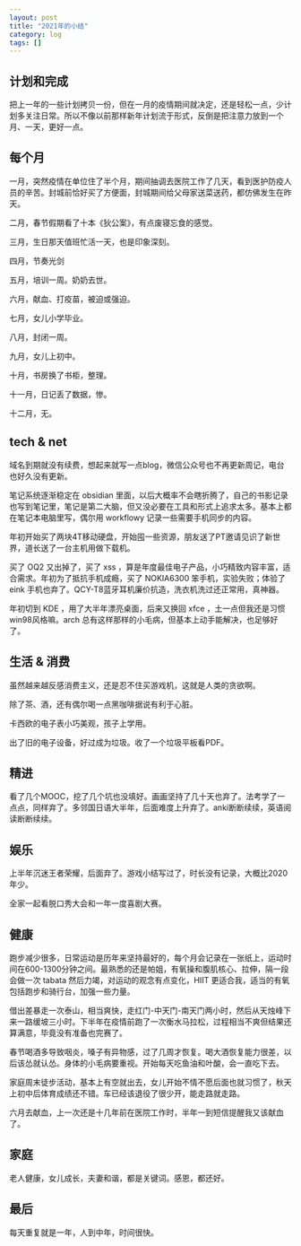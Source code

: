 ```yaml
---
layout: post
title: "2021年的小结"
category: log
tags: []
---
```


## 计划和完成

把上一年的一些计划拷贝一份，但在一月的疫情期间就决定，还是轻松一点，少计划多关注日常。所以不像以前那样新年计划流于形式，反倒是把注意力放到一个月、一天，更好一点。

## 每个月

一月，突然疫情在单位住了半个月，期间抽调去医院工作了几天，看到医护防疫人员的辛苦。封城前恰好买了方便面，封城期间给父母家送菜送药，都仿佛发生在昨天。

二月，春节假期看了十本《狄公案》，有点废寝忘食的感觉。

三月，生日那天值班忙活一天，也是印象深刻。

四月，节奏光剑

五月，培训一周。奶奶去世。

六月，献血、打疫苗，被迫或强迫。

七月，女儿小学毕业。

八月，封闭一周。

九月，女儿上初中。

十月，书房换了书柜，整理。

十一月，日记丢了数据，惨。

十二月，无。

## tech & net

域名到期就没有续费，想起来就写一点blog，微信公众号也不再更新周记，电台也好久没有更新。

笔记系统逐渐稳定在 obsidian 里面，以后大概率不会瞎折腾了，自己的书影记录也写到笔记里，笔记是第二大脑，但又没必要在工具和形式上追求太多。基本上都在笔记本电脑里写，偶尔用 workflowy 记录一些需要手机同步的内容。

年初开始买了两块4T移动硬盘，开始囤一些资源，朋友送了PT邀请见识了新世界，道长送了一台主机用做下载机。

买了 OQ2 又出掉了，买了 xss ，算是年度最佳电子产品，小巧精致内容丰富，适合需求。年初为了抵抗手机成瘾，买了 NOKIA6300 笨手机，实验失败；体验了 eink 手机也弃了。QCY-T8蓝牙耳机廉价抗造，洗衣机洗过还正常用，真神器。

年初切到 KDE ，用了大半年漂亮桌面，后来又换回 xfce ，土一点但我还是习惯win98风格嘛。arch 总有这样那样的小毛病，但基本上动手能解决，也足够好了。

## 生活 & 消费

虽然越来越反感消费主义，还是忍不住买游戏机，这就是人类的贪欲啊。

除了茶、酒，还有偶尔喝一点黑咖啡据说有利于心脏。

卡西欧的电子表小巧美观，孩子上学用。

出了旧的电子设备，好过成为垃圾。收了一个垃圾平板看PDF。

## 精进

看了几个MOOC，挖了几个坑也没填好。画画坚持了几十天也弃了。法考学了一点点，同样弃了。多邻国日语大半年，后面难度上升弃了。anki断断续续，英语阅读断断续续。

## 娱乐

上半年沉迷王者荣耀，后面弃了。游戏小结写过了，时长没有记录，大概比2020年少。

全家一起看脱口秀大会和一年一度喜剧大赛。

## 健康

跑步减少很多，日常运动是历年来坚持最好的，每个月会记录在一张纸上，运动时间在600-1300分钟之间。最熟悉的还是帕姐，有氧操和腹肌核心、拉伸，隔一段会做一次 tabata 然后力竭，对运动的观念有点变化，HIIT 更适合我，适当的有氧包括跑步和骑行台，加强一些力量。

借出差暴走一次泰山，相当爽快，走红门-中天门-南天门两小时，然后从天烛峰下来一路缓坡三小时。下半年在疫情前跑了一次衡水马拉松，过程相当不爽但结果还算满意，毕竟没有准备也完赛了。

春节喝酒多导致咽炎，嗓子有异物感，过了几周才恢复。喝大酒恢复能力很差，以后该怂就认怂。身体的小毛病要重视。开始每天吃鱼油和叶酸，会一直吃下去。

家庭周末徒步活动，基本上有空就出去，女儿开始不情不愿后面也就习惯了，秋天上初中后体育成绩还不错。车已经该退役了很少开，能走路就走路。

六月去献血，上一次还是十几年前在医院工作时，半年一到短信提醒我又该献血了。

## 家庭

老人健康，女儿成长，夫妻和谐，都是关键词。感恩，都还好。

## 最后

每天重复就是一年，人到中年，时间很快。


